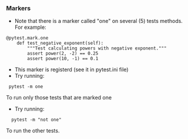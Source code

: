 ###  Markers

- Note that there is a marker called "one" on several (5) tests methods.  
For example:
```
@pytest.mark.one
    def test_negative_exponent(self):
        """Test calculating powers with negative exponent."""
        assert power(2, -2) == 0.25
        assert power(10, -1) == 0.1
```
- This marker is registerd (see it in pytest.ini file)
- Try running:
```
 pytest -m one
 ```
 To run only those tests that are marked one
- Try running:
```
  pytest -m "not one"
```
To run the other tests.